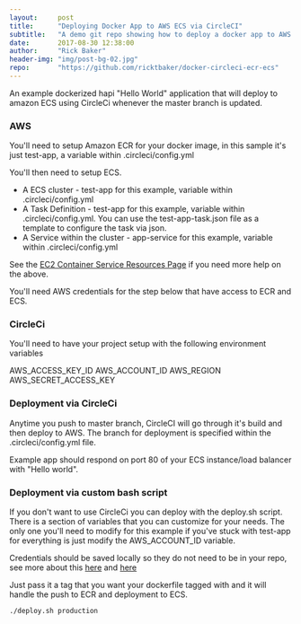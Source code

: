 ```yaml
---
layout:     post
title:      "Deploying Docker App to AWS ECS via CircleCI"
subtitle:   "A demo git repo showing how to deploy a docker app to AWS ECS using CirlceCI and ECR."
date:       2017-08-30 12:38:00
author:     "Rick Baker"
header-img: "img/post-bg-02.jpg"
repo:       "https://github.com/ricktbaker/docker-circleci-ecr-ecs"
---
```


An example dockerized hapi "Hello World" application that will deploy to amazon ECS using CircleCi whenever the master branch is updated.

### AWS

You'll need to setup Amazon ECR for your docker image, in this sample it's just test-app, a variable within .circleci/config.yml

You'll then need to setup ECS.

- A ECS cluster - test-app for this example, variable within .circleci/config.yml
- A Task Definition - test-app for this example, variable within .circleci/config.yml.   You can use the test-app-task.json file as a template to configure the task via json.
- A Service within the cluster - app-service for this example, variable within .circleci/config.yml

See the [EC2 Container Service
Resources Page](https://aws.amazon.com/ecs/) if you need more help on the above.

You'll need AWS credentials for the step below that have access to ECR and ECS.

### CircleCi

You'll need to have your project setup with the following environment variables

AWS_ACCESS_KEY_ID
AWS_ACCOUNT_ID
AWS_REGION
AWS_SECRET_ACCESS_KEY

### Deployment via CircleCi

Anytime you push to master branch, CircleCI will go through it's build and then deploy to AWS.  The branch for deployment
is specified within the .circleci/config.yml file.

Example app should respond on port 80 of your ECS instance/load balancer with "Hello world".

### Deployment via custom bash script

If you don't want to use CircleCi you can deploy with the deploy.sh script.    There is a section of variables that you can customize for your needs.   The only one you'll need to modify for this example if you've stuck with test-app for everything is just modify the AWS_ACCOUNT_ID variable.

Credentials should be saved locally so they do not need to be in your repo, see more about this [here](http://docs.aws.amazon.com/cli/latest/userguide/cli-chap-getting-started.html)
and [here](http://docs.aws.amazon.com/cli/latest/userguide/cli-config-files.html)

Just pass it a tag that you want your dockerfile tagged with and it will handle the push to ECR and deployment to ECS.

`./deploy.sh production`
